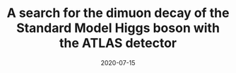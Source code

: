 ---
title: "A search for the dimuon decay of the Standard Model Higgs boson with the ATLAS detector"
date: 2020-07-15
venue: Phys. Lett. B 812 (2021) 135980
link: https://arxiv.org/abs/2007.07830
inspire_id: 1806929
authors: ATLAS Collaboration
bibtex: '@article{ATLAS:2020fzp,\n archiveprefix = {arXiv},\n author = {},\n collaboration = {ATLAS},\n doi = {10.1016/j.physletb.2020.135980},\n eprint = {2007.07830},\n journal = {Phys. Lett. B},\n pages = {135980},\n primaryclass = {hep-ex},\n reportnumber = {CERN-EP-2020-117},\n title = {{A search for the dimuon decay of the Standard Model Higgs boson with the ATLAS detector}},\n volume = {812},\n year = {2021}\n}\n'
---